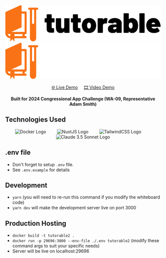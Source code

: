 <p align="center">
<img src="./assets/images/logo.svg?raw=true#gh-light-mode-only" width="600" alt="Tutorable Logo"/>
<img src="./assets/images/logo-dark.svg?raw=true#gh-dark-mode-only" width="600" alt="Tutorable Logo"/>
  <p align="center">
    <a href="https://tutorable.org/" target="_blank">🌐 Live Demo</a>&nbsp;&nbsp;&nbsp;&nbsp;
    <a href="https://youtu.be/kxj85My7x6Y" target="_blank">🎞️ Video Demo</a>
  </p>
  <p align="center">
    <b>Built for 2024 Congressional App Challenge (WA-09, Representative Adam Smith)</b>
  </p>
</p>

## Technologies Used
<p float="left" align="center"><img src="https://upload.wikimedia.org/wikipedia/commons/7/70/Docker_logo.png" width="33%" alt="Docker Logo" title="Docker Logo"/>&nbsp;&nbsp;&nbsp;&nbsp;&nbsp;&nbsp;&nbsp;&nbsp;
<img src="https://rock-the-prototype.com/wp-content/uploads/2022/01/Nuxt_JavaScript_Framework.jpg" width="33%" alt="NuxtJS Logo" title="NuxtJS Logo"/>&nbsp;&nbsp;&nbsp;&nbsp;&nbsp;&nbsp;&nbsp;&nbsp;
<img src="https://www.cdnlogo.com/logos/t/34/tailwind-css.svg" width="33%" alt="TailwindCSS Logo" title="TailwindCSS Logo"/>&nbsp;&nbsp;&nbsp;&nbsp;&nbsp;&nbsp;&nbsp;&nbsp;
<img src="https://beginswithai.com/wp-content/uploads/2024/06/claude-3.5-sonnet.png.webp" width="33%" alt="Claude 3.5 Sonnet Logo" title="Claude 3.5 Sonnet Logo"/></p>

## .env file
- Don't forget to setup `.env` file.
- See `.env.example` for details

## Development
- `yarn` (you will need to re-run this command if you modify the whiteboard code)
- `yarn dev` will make the development server live on port 3000

## Production Hosting
- `docker build -t tutorable2 .`
- `docker run -p 29696:3000 --env-file ./.env tutorable2` (modify these command args to suit your specific needs)
- Server will be live on localhost:29696
